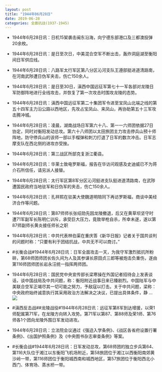 ```yaml
---
layout: post
title: "1944年06月28日"
date: 2019-06-28
categories: 全面抗战(1937-1945)
---
```


<meta name="referrer" content="no-referrer" />

- 1944年6月28日讯：日机15架袭击闽东沿海，向宁德东部港口及三都澳投弹20余枚。 

- 1944年6月28日讯：是日至次日，中美混合空军不断出击，轰炸洞庭湖至衡阳间日军供应线。 

- 1944年6月28日讯：八路军太行军区第八分区沁河支队王遵部挺进道清路南，在河南武陟遭日伪军夹击，伤亡150余人。 

- 1944年6月28日讯：是日至30日，滇西中国远征军第七十一军各部对龙陵日军防御阵地进行全线攻击，并恢复了第一次攻击时围攻龙陵的态势。 

- 1944年6月28日讯：滇西中国远征军第二十集团军令进至宝凤山北端之线的第五十四军主力沿公路以西地区，先攻占宝凤山、来凤山，再协助第五十三军攻击腾冲城。 

- 1944年6月28日讯：凌晨，湖南战场日军第六十八、第一一六师团依据27日协定，同时对衡阳发动总攻。第六十八师团以太田旅团主力攻击停兵山预十师阵地，防守停兵山的该师一部以手榴弹和刺刀打退了日军的数次冲击。日军志摩支队在西北侧的进攻亦受挫。 

- 1944年6月28日讯：第三战区所部克复浙江衢县。 

- 1944年6月28日讯：华莱士致电罗斯福，报告在华访问观感及史迪威已不为蒋介石所信任，请另派人接替。 

- 1944年6月28日讯：太行军区第8军分区沁河挺进支队挺进道清路南，在武陟遭国民政府当地驻军和日伪军的夹击，伤亡150余人。 

- 1944年6月28日讯：孔祥熙在驻美大使魏道明陪同下再访罗斯福，商谈中美经济合作等问题。 

- 1944年6月28日讯：第87师师长张绍勋先因龙陵撤退，后又在黄草坝坚守时遭71军副军长陈明仁训斥，承受巨大压力，竟致举枪自杀，所幸未遂，遂以第87师副师长黄炎接任师长之职 

- 1944年6月28日讯：中共代表林伯渠在重庆答《新华日报》记者关于国共谈判的问题时称：“只要有利于团结抗战，中共无不可以商讨。” 

- #长衡会战#1944年6月28日讯：日军全面攻击一天，为我守军激烈抵抗所粉碎，第68师团师团长佐久间为人及其参谋长原田贞三郎等被炮击负重伤，遂由第116师团师团长岩永汪统一指挥两师团。 

- 1944年6月28日讯：国民党中央宣传部长梁寒操在外国记者招待会上发表谈话，谈中国战局及中共问题，称：衡阳附近战事日来已臻剧烈。中国陆军与中美联合空军正竭尽其一切可能之努力，予敌寇以打击。关于中共问题，梁称：中央政府始终诚意执行其采用政治方法解决之决议，已提出具体条件，静 ... <br/><img src="https://wx3.sinaimg.cn/large/aca367d8ly1g4gnhvqulyj20c809zjrg.jpg" />

- #滇西反击战##龙陵战役#1944年6月28日讯：远征军第8军到达增援，以荣1师配属第71军，在龙陵方向转入攻势。第71军以第87、第88师及荣1师、第76师各1个团向龙陵外围日军发动进攻。 

- 1944年6月28日讯：立法院会议通过《强迫入学条例》、《战区各省府设置行署条例》、《出国护照条例》及《中央图书杂志审查条例》等案。 

- #长衡会战#1944年6月28日讯：日军发动总攻，第68师团的独立步兵第64、第116大队位于湘江以东衡阳飞机场附近，第58旅团位于湘江以西衡阳南郊黄沙岭一带，第116师团位于衡阳城西南和城西地区，第57旅团位于衡阳西北小西门、体育场、蒸水桥一带。 

